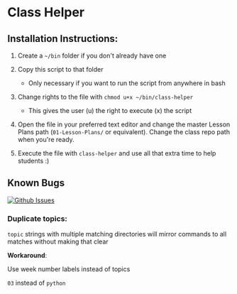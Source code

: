 # Class Helper

## Installation Instructions:

1. Create a `~/bin` folder if you don't already have one
2. Copy this script to that folder

   - Only necessary if you want to run the script from anywhere in bash

3. Change rights to the file with `chmod u+x ~/bin/class-helper`

   - This gives the user (u) the right to execute (x) the script

4. Open the file in your preferred text editor and change the master Lesson Plans path (`01-Lesson-Plans/` or equivalent). Change the class repo path when you're ready.
5. Execute the file with `class-helper` and use all that extra time to help students :)

## Known Bugs

[![Github Issues](https://img.shields.io/github/issues/TAToolbox/class-helper)](https://github.com/TAToolbox/class-helper/issues)

### Duplicate topics:

`topic` strings with multiple matching directories will mirror commands to all matches without making that clear

**Workaround**:

Use week number labels instead of topics

`03` instead of `python`
